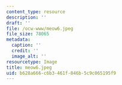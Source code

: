 ```yaml
---
content_type: resource
description: ''
draft: ''
file: /ocw-www/meow6.jpeg
file_size: 78065
metadata:
  caption: ''
  credit: ''
  image_alt: ''
resourcetype: Image
title: meow6.jpeg
uid: b628a666-c6b3-461f-846b-5c9c065195f9
---
```

